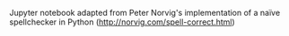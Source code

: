 Jupyter notebook adapted from Peter Norvig's implementation of a naïve spellchecker in Python (http://norvig.com/spell-correct.html)
